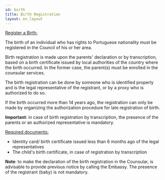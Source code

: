 ```yaml
---
id: birth
title: Birth Registration
layout: en_layout
---
```


<u>Register a Birth:</u>

The birth of an individual who has rights to Portuguese nationality must be registered in the Council of his or her area. 

Birth registration is made upon the parents' declaration or by transcription, based on a birth certificate issued by local authorities of the country where the birth occurred. In the former case, the parent(s) must be enrolled in the counsular services.

The birth registration can be done by someone who is identified properly and is the legal representative of the registrant, or by a proxy who is authorized to do so.

If the birth occurred more than 14 years ago, the registration can only be made by organizing the authorization procedure for late registration of birth.

<strong>Important</strong>: in case of birth registration by transcription, the presence of the parents or an authorized representative is mandatory. 

<u>Required documents:</u>
 - Identity card/ birth certificate issued less than 6 months ago of the legal representatives
 - The child's birth certificate, in case of registration by transcription

<strong>Note</strong>: to make the declaration of the birth registration in the Counsular, is advisable to provide previous notice by calling the Embassy.
The presence of the registrant (baby) is not mandatory.
